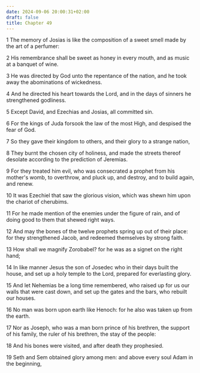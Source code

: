 ```yaml
---
date: 2024-09-06 20:00:31+02:00
draft: false
title: Chapter 49
---
```




1 The memory of Josias is like the composition of a sweet smell made by the art of a perfumer:

2 His remembrance shall be sweet as honey in every mouth, and as music at a banquet of wine.

3 He was directed by God unto the repentance of the nation, and he took away the abominations of wickedness.

4 And he directed his heart towards the Lord, and in the days of sinners he strengthened godliness.

5 Except David, and Ezechias and Josias, all committed sin.

6 For the kings of Juda forsook the law of the most High, and despised the fear of God.

7 So they gave their kingdom to others, and their glory to a strange nation,

8 They burnt the chosen city of holiness, and made the streets thereof desolate according to the prediction of Jeremias.

9 For they treated him evil, who was consecrated a prophet from his mother's womb, to overthrow, and pluck up, and destroy, and to build again, and renew.

10 It was Ezechiel that saw the glorious vision, which was shewn him upon the chariot of cherubims.

11 For he made mention of the enemies under the figure of rain, and of doing good to them that shewed right ways.

12 And may the bones of the twelve prophets spring up out of their place: for they strengthened Jacob, and redeemed themselves by strong faith.

13 How shall we magnify Zorobabel? for he was as a signet on the right hand;

14 In like manner Jesus the son of Josedec who in their days built the house, and set up a holy temple to the Lord, prepared for everlasting glory.

15 And let Nehemias be a long time remembered, who raised up for us our walls that were cast down, and set up the gates and the bars, who rebuilt our houses.

16 No man was born upon earth like Henoch: for he also was taken up from the earth.

17 Nor as Joseph, who was a man born prince of his brethren, the support of his family, the ruler of his brethren, the stay of the people:

18 And his bones were visited, and after death they prophesied.

19 Seth and Sem obtained glory among men: and above every soul Adam in the beginning,

